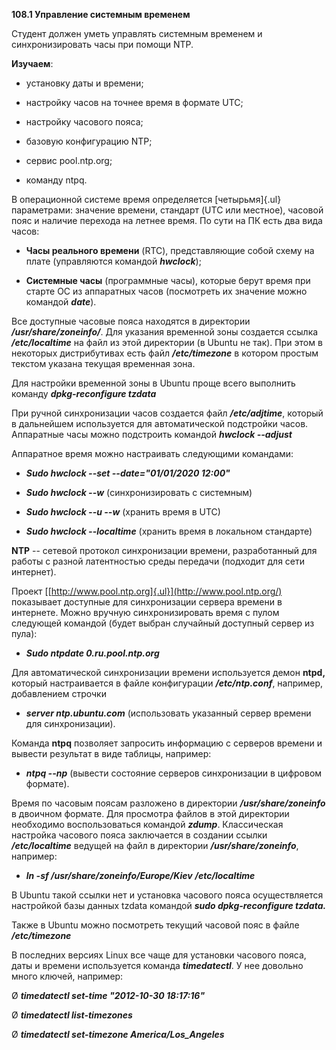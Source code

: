 **108.1 Управление системным временем**

Студент должен уметь управлять системным временем и синхронизировать
часы при помощи NTP.

**Изучаем**:

-   установку даты и времени;

-   настройку часов на точнее время в формате UTC;

-   настройку часового пояса;

-   базовую конфигурацию NTP;

-   сервис pool.ntp.org;

-   команду ntpq.

В операционной системе время определяется [четырьмя]{.ul} параметрами:
значение времени, стандарт (UTC или местное), часовой пояс и наличие
перехода на летнее время. По сути на ПК есть два вида часов:

-   **Часы реального времени** (RTC), представляющие собой схему на
    плате (управляются командой ***hwclock***);

-   **Системные часы** (программные часы), которые берут время при
    старте ОС из аппаратных часов (посмотреть их значение можно командой
    ***date***).

Все доступные часовые пояса находятся в директории
***/usr/share/zoneinfo/***. Для указания временной зоны создается ссылка
***/etc/localtime*** на файл из этой директории (в Ubuntu не так). При
этом в некоторых дистрибутивах есть файл ***/etc/timezone*** в котором
простым текстом указана текущая временная зона.

Для настройки временной зоны в Ubuntu проще всего выполнить команду
***dpkg-reconfigure tzdata***

При ручной синхронизации часов создается файл ***/etc/adjtime***,
который в дальнейшем используется для автоматической подстройки часов.
Аппаратные часы можно подстроить командой ***hwclock \--adjust***

Аппаратное время можно настраивать следующими командами:

-   ***Sudo hwclock \--set \--date="01/01/2020 12:00"***

-   ***Sudo hwclock --w*** (синхронизировать с системным)

-   ***Sudo hwclock --u --w*** (хранить время в UTC)

-   ***Sudo hwclock --localtime*** (хранить время в локальном стандарте)

**NTP** -- сетевой протокол синхронизации времени, разработанный для
работы с разной латентностью среды передачи (подходит для сети
интернет).

Проект [[http://www.pool.ntp.org]{.ul}](http://www.pool.ntp.org/)
показывает доступные для синхронизации сервера времени в интернете.
Можно вручную синхронизировать время с пулом следующей командой (будет
выбран случайный доступный сервер из пула):

-   ***Sudo ntpdate 0.ru.pool.ntp.org***

Для автоматической синхронизации времени используется демон **ntpd,**
который настраивается в файле конфигурации ***/etc/ntp.conf***,
например, добавлением строчки

-   ***server ntp.ubuntu.com*** (использовать указанный сервер времени
    для синхронизации).

Команда **ntpq** позволяет запросить информацию с серверов времени и
вывести результат в виде таблицы, например:

-   ***ntpq --np*** (вывести состояние серверов синхронизации в цифровом
    формате).

Время по часовым поясам разложено в директории ***/usr/share/zoneinfo***
в двоичном формате. Для просмотра файлов в этой директории необходимо
воспользоваться командой ***zdump***. Классическая настройка часового
пояса заключается в создании ссылки ***/etc/localtime*** ведущей на файл
в директории ***/usr/share/zoneinfo***, например:

-   ***ln -sf /usr/share/zoneinfo/Europe/Kiev*** ***/etc/localtime***

В Ubuntu такой ссылки нет и установка часового пояса осуществляется
настройкой базы данных tzdata командой ***sudo
dpkg-reconfigure tzdata.***

Также в Ubuntu можно посмотреть текущий часовой пояс в файле
***/etc/timezone***

В последних версиях Linux все чаще для установки часового пояса, даты и
времени используется команда ***timedatectl***. У нее довольно много
ключей, например:

Ø ***timedatectl set-time \"2012-10-30 18:17:16\"***

Ø ***timedatectl list-timezones***

Ø ***timedatectl set-timezone America/Los_Angeles***
